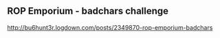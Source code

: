 ## ROP Emporium - badchars challenge

http://bu6hunt3r.logdown.com/posts/2349870-rop-emporium-badchars
